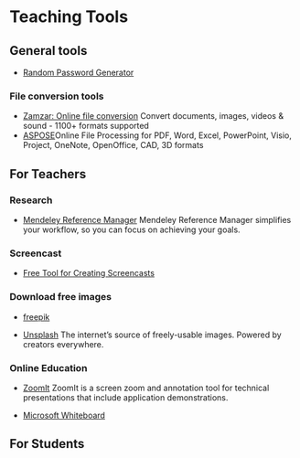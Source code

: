 # Teaching Tools

## General tools

- [Random Password Generator](https://www.avast.com/random-password-generator)
  
### File conversion tools

- [Zamzar: Online file conversion](https://www.zamzar.com/)
  Convert documents, images, videos & sound - 1100+ formats supported
- [ASPOSE](https://www.aspose.app/)Online File Processing for PDF, Word, Excel, PowerPoint, Visio, Project, OneNote, OpenOffice, CAD, 3D formats

## For Teachers

### Research

- [Mendeley Reference Manager](https://www.mendeley.com/reference-management/reference-manager)
 Mendeley Reference Manager simplifies your workflow, so you can focus on achieving your goals.

### Screencast

- [Free Tool for Creating Screencasts](https://www.freescreenrecording.com/)

### Download free images

- [freepik](https://www.freepik.com/)

- [Unsplash](https://unsplash.com/)
  The internet’s source of freely-usable images. Powered by creators everywhere.

### Online Education

- [ZoomIt](https://docs.microsoft.com/en-us/sysinternals/downloads/zoomit)
  ZoomIt is a screen zoom and annotation tool for technical presentations that include application demonstrations.
  
- [Microsoft Whiteboard](https://www.microsoft.com/en-ww/microsoft-365/microsoft-whiteboard/digital-whiteboard-app)

## For Students
